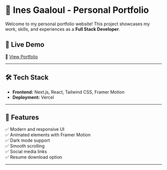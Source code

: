 # 🚀 Ines Gaaloul - Personal Portfolio  

Welcome to my personal portfolio website! This project showcases my work, skills, and experiences as a **Full Stack Developer**.  

## 📌 Live Demo  
🔗 [View Portfolio]([https://your-portfolio-link.com](https://ines-portfolio-pi.vercel.app))  

---

## 🛠️ Tech Stack  
- **Frontend:** Next.js, React, Tailwind CSS, Framer Motion   
- **Deployment:** Vercel  

---

## 🎨 Features  
✅ Modern and responsive UI  
✅ Animated elements with Framer Motion  
✅ Dark mode support  
✅ Smooth scrolling  
✅ Social media links  
✅ Resume download option  

---

